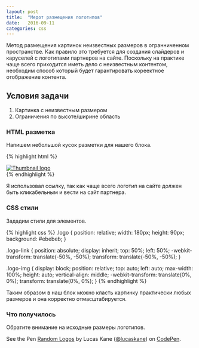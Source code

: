 ```yaml
---
layout: post
title:  "Медот размещения логотипов"
date:   2016-09-11
categories: css
---
```


Метод размещения картинок неизвестных размеров в огранниченном пространстве.
Как правило это требуется для создания слайдеров и каруселей с логотипами партнеров на сайте.
Поскольку на практике чаще всего приходится иметь дело с неизвестным контентом, необходим способ 
который будет гарантировать кореектное отображение контента.

## Условия задачи

1. Картинка с неизвестным размером
2. Ограничения по высоте/ширине область

### HTML разметка
Напишем небольшой кусок разметки для нашего блока.

{% highlight html %}
<div class="logo">
    <a href="#" class="logo-link">
        <img class="logo-img" src="/logo.png" alt="Thumbnail logo">
    </a>
</div>
{% endhighlight %}

Я использовал ссылку, так как чаще всего логотип на сайте должен быть кликабельным и вести на сайт партнера.

### CSS стили
Зададим стили для элементов.

{% highlight css %}
.logo {
    position: relative;
    width: 180px;
    height: 90px;
    background: #ebebeb;
}

.logo-link {
    position: absolute;
    display: inherit;
    top: 50%;
    left: 50%;
    -webkit-transform: translate(-50%, -50%);
    transform: translate(-50%, -50%);
}

.logo-img {
    display: block;
    position: relative;
    top: auto;
    left: auto;
    max-width: 100%;
    height: auto;
    vertical-align: middle;
    -webkit-transform: translate(0%, 0%);
    transform: translate(0%, 0%);
}
{% endhighlight %}

Таким образом в наш блок можно класть картинку практически любых размеров и она корректно отмасштабируется. 

### Что получилось
Обратите внимание на исходные размеры логотипов.

<p data-height="484" data-theme-id="dark" data-slug-hash="BLoPRA" data-default-tab="css,result" data-user="lucaskane" data-embed-version="2" class="codepen">See the Pen <a href="http://codepen.io/lucaskane/pen/BLoPRA/">Random Logos</a> by Lucas Kane (<a href="http://codepen.io/lucaskane">@lucaskane</a>) on <a href="http://codepen.io">CodePen</a>.</p>
<script async src="//assets.codepen.io/assets/embed/ei.js"></script>
